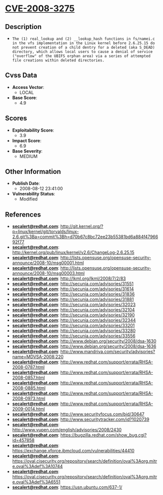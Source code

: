 
# [CVE-2008-3275](https://cve.mitre.org/cgi-bin/cvename.cgi?name=CVE-2008-3275)

## Description

- `The (1) real_lookup and (2) __lookup_hash functions in fs/namei.c in the vfs implementation in the Linux kernel before 2.6.25.15 do not prevent creation of a child dentry for a deleted (aka S_DEAD) directory, which allows local users to cause a denial of service ("overflow" of the UBIFS orphan area) via a series of attempted file creations within deleted directories.`

## Cvss Data

- **Access Vector**:
  - LOCAL
- **Base Score**:
  - 4.9

## Scores

- **Exploitability Score**:
  - 3.9
- **Impact Score**:
  - 6.9
- **Base Severity**:
  - MEDIUM

## Other Information

- **Publish Date**:
  - 2008-08-12 23:41:00
- **Vulnerability Status**:
  - Modified

## References

- **secalert@redhat.com**: http://git.kernel.org/?p=linux/kernel/git/torvalds/linux-2.6.git%3Ba=commit%3Bh=d70b67c8bc72ee23b55381bd6a884f4796692f77
- **secalert@redhat.com**: http://kernel.org/pub/linux/kernel/v2.6/ChangeLog-2.6.25.15
- **secalert@redhat.com**: http://lists.opensuse.org/opensuse-security-announce/2008-10/msg00001.html
- **secalert@redhat.com**: http://lists.opensuse.org/opensuse-security-announce/2008-10/msg00003.html
- **secalert@redhat.com**: http://lkml.org/lkml/2008/7/2/83
- **secalert@redhat.com**: http://secunia.com/advisories/31551
- **secalert@redhat.com**: http://secunia.com/advisories/31614
- **secalert@redhat.com**: http://secunia.com/advisories/31836
- **secalert@redhat.com**: http://secunia.com/advisories/31881
- **secalert@redhat.com**: http://secunia.com/advisories/32023
- **secalert@redhat.com**: http://secunia.com/advisories/32104
- **secalert@redhat.com**: http://secunia.com/advisories/32190
- **secalert@redhat.com**: http://secunia.com/advisories/32344
- **secalert@redhat.com**: http://secunia.com/advisories/33201
- **secalert@redhat.com**: http://secunia.com/advisories/33280
- **secalert@redhat.com**: http://secunia.com/advisories/33556
- **secalert@redhat.com**: http://www.debian.org/security/2008/dsa-1630
- **secalert@redhat.com**: http://www.debian.org/security/2008/dsa-1636
- **secalert@redhat.com**: http://www.mandriva.com/security/advisories?name=MDVSA-2008:220
- **secalert@redhat.com**: http://www.redhat.com/support/errata/RHSA-2008-0787.html
- **secalert@redhat.com**: http://www.redhat.com/support/errata/RHSA-2008-0857.html
- **secalert@redhat.com**: http://www.redhat.com/support/errata/RHSA-2008-0885.html
- **secalert@redhat.com**: http://www.redhat.com/support/errata/RHSA-2008-0973.html
- **secalert@redhat.com**: http://www.redhat.com/support/errata/RHSA-2009-0014.html
- **secalert@redhat.com**: http://www.securityfocus.com/bid/30647
- **secalert@redhat.com**: http://www.securitytracker.com/id?1020739
- **secalert@redhat.com**: http://www.vupen.com/english/advisories/2008/2430
- **secalert@redhat.com**: https://bugzilla.redhat.com/show_bug.cgi?id=457858
- **secalert@redhat.com**: https://exchange.xforce.ibmcloud.com/vulnerabilities/44410
- **secalert@redhat.com**: https://oval.cisecurity.org/repository/search/definition/oval%3Aorg.mitre.oval%3Adef%3A10744
- **secalert@redhat.com**: https://oval.cisecurity.org/repository/search/definition/oval%3Aorg.mitre.oval%3Adef%3A6551
- **secalert@redhat.com**: https://usn.ubuntu.com/637-1/

